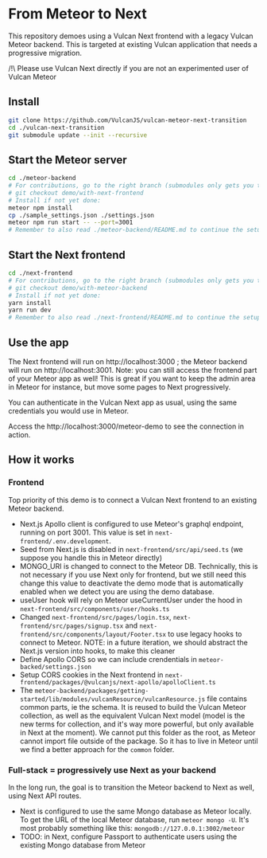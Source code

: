 # From Meteor to Next

This repository demoes using a Vulcan Next frontend with a legacy Vulcan Meteor backend.
This is targeted at existing Vulcan application that needs a progressive migration.

/!\ Please use Vulcan Next directly if you are not an experimented user of Vulcan Meteor

## Install

```sh
git clone https://github.com/VulcanJS/vulcan-meteor-next-transition
cd ./vulcan-next-transition
git submodule update --init --recursive
```

## Start the Meteor server

```sh
cd ./meteor-backend
# For contributions, go to the right branch (submodules only gets you to a commit)
# git checkout demo/with-next-frontend
# Install if not yet done: 
meteor npm install
cp ./sample_settings.json ./settings.json
meteor npm run start -- --port=3001
# Remember to also read ./meteor-backend/README.md to continue the setup
```

## Start the Next frontend

```sh
cd ./next-frontend
# For contributions, go to the right branch (submodules only gets you to a commit)
# git checkout demo/with-meteor-backend
# Install if not yet done: 
yarn install
yarn run dev
# Remember to also read ./next-frontend/README.md to continue the setup
```

## Use the app

The Next frontend will run on http://localhost:3000 ; the Meteor backend will run on http://localhost:3001. Note: you can still access the frontend part of your Meteor app as well! This is great if you want to keep the admin area in Meteor for instance, but move some pages to Next progressively.

You can authenticate in the Vulcan Next app as usual, using the same credentials you would use in Meteor.

Access the http://localhost:3000/meteor-demo to see the connection in action.


## How it works

### Frontend

Top priority of this demo is to connect a Vulcan Next frontend to an existing Meteor backend.

- Next.js Apollo client is configured to use Meteor's graphql endpoint, running on port 3001. This value is set in `next-frontend/.env.development`.
- Seed from Next.js is disabled in `next-frontend/src/api/seed.ts` (we suppose you handle this in Meteor directly)
- MONGO_URI is changed to connect to the Meteor DB. Technically, this is not necessary if you use Next only for frontend, but we still need this change this value to deactivate the demo mode that is automatically enabled when we detect you are using the demo database.
- useUser hook  will rely on Meteor useCurrentUser under the hood in `next-frontend/src/components/user/hooks.ts`
- Changed `next-frontend/src/pages/login.tsx`, `next-frontend/src/pages/signup.tsx` and `next-frontend/src/components/layout/Footer.tsx` to use legacy hooks to connect to Meteor. NOTE: in a future iteration, we should abstract the Next.js version into hooks, to make this cleaner
- Define Apollo CORS so we can include crendentials in `meteor-backed/settings.json`
- Setup CORS cookies in the Next frontend in `next-frontend/packages/@vulcanjs/next-apollo/apolloClient.ts`
- The `meteor-backend/packages/getting-started/lib/modules/vulcanResource/vulcanResource.js` file contains common parts, ie the schema. It is reused to build the Vulcan Meteor collection, as well as the equivalent Vulcan Next model (model is the new terms for collection, and it's way more powerful, but only available in Next at the moment).
We cannot put this folder as the root, as Meteor cannot import file outside of the package. So it has to live in Meteor until we find a better approach for the `common` folder.


### Full-stack = progressively use Next as your backend

In the long run, the goal is to transition the Meteor backend to Next as well, using Next API routes.

- Next is configured to use the same Mongo database as Meteor locally. To get the URL of the local Meteor database, run `meteor mongo -U`. It's most probably something like this: `mongodb://127.0.0.1:3002/meteor`
- TODO: in Next, configure Passport to authenticate users using the existing Mongo database from Meteor